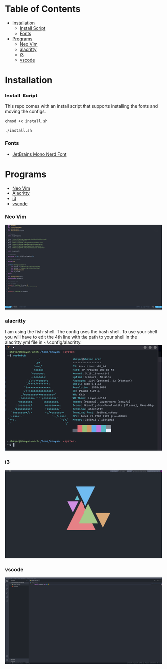 # Table of Contents
- [Installation](#Installation)
	- [Install Script](#Install-Script)
	- [Fonts](#Fonts)
- [Programs](#Programs)
	- [Neo Vim](#nvim) 
	- [alacritty](#alacritty)
	- [i3](#i3)
	- [vscode](#vscode)

# Installation
### Install-Script
This repo comes with an install script that supports installing the fonts and moving the configs.
```
chmod +x install.sh
```
```
./install.sh
```
### Fonts
- [JetBrains Mono Nerd Font](https://github.com/ryanoasis/nerd-fonts/tree/master/patched-fonts/JetBrainsMono/Ligatures)

# Programs
- [Neo Vim](http://neovim.io/)
- [Alacritty](https://github.com/alacritty/alacritty)
- [i3](https://i3wm.org/)
- [vscode](https://code.visualstudio.com/)

### Neo Vim
![nvim screenshot](assets/screenshots/nvim.png)

### alacritty
I am using the fish-shell. The config uses the bash shell. To use your shell you will have to edit the 4th line with the path to your shell in the alacritty.yml file in ~/.config/alacritty. 
![alacritty screenshot](assets/screenshots/alacritty.png)

### i3
![i3 screenshot](assets/screenshots/i3.png)

### vscode
![vscode screenshot](assets/screenshots/vscode.png)
